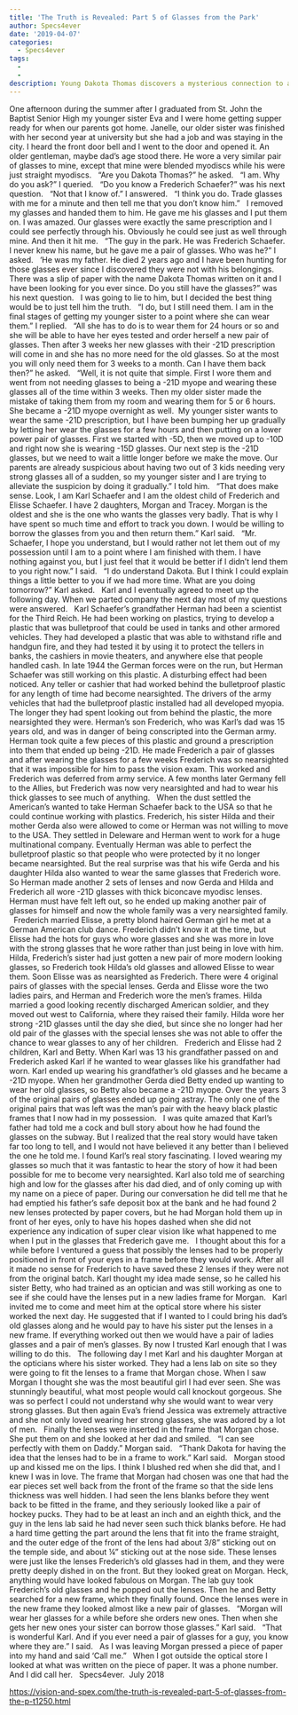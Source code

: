 ```yaml
---
title: 'The Truth is Revealed: Part 5 of Glasses from the Park'
author: Specs4ever
date: '2019-04-07'
categories:
  - Specs4ever
tags:
  - 
  - 
description: Young Dakota Thomas discovers a mysterious connection to a stranger who is searching for powerful glasses.
---
```

One afternoon during the summer after I graduated from St. John the Baptist Senior High my younger sister Eva and I were home getting supper ready for when our parents got home. Janelle, our older sister was finished with her second year at university but she had a job and was staying in the city. I heard the front door bell and I went to the door and opened it. An older gentleman, maybe dad’s age stood there. He wore a very similar pair of glasses to mine, except that mine were blended myodiscs while his were just straight myodiscs.
 
“Are you Dakota Thomas?” he asked.
 
“I am. Why do you ask?” I queried.
 
“Do you know a Frederich Schaefer?” was his next question.
 
“Not that I know of.” I answered.
 
“I think you do. Trade glasses with me for a minute and then tell me that you don’t know him.”
 
I removed my glasses and handed them to him. He gave me his glasses and I put them on. I was amazed. Our glasses were exactly the same prescription and I could see perfectly through his. Obviously he could see just as well through mine. And then it hit me.
 
“The guy in the park. He was Frederich Schaefer. I never knew his name, but he gave me a pair of glasses. Who was he?” I asked.
 
‘He was my father. He died 2 years ago and I have been hunting for those glasses ever since I discovered they were not with his belongings. There was a slip of paper with the name Dakota Thomas written on it and I have been looking for you ever since. Do you still have the glasses?” was his next question.
 
I was going to lie to him, but I decided the best thing would be to just tell him the truth.
 
“I do, but I still need them. I am in the final stages of getting my younger sister to a point where she can wear them.” I replied.
 
“All she has to do is to wear them for 24 hours or so and she will be able to have her eyes tested and order herself a new pair of glasses. Then after 3 weeks her new glasses with their -21D prescription will come in and she has no more need for the old glasses. So at the most you will only need them for 3 weeks to a month. Can I have them back then?” he asked. 
 
“Well, it is not quite that simple. First I wore them and went from not needing glasses to being a -21D myope and wearing these glasses all of the time within 3 weeks. Then my older sister made the mistake of taking them from my room and wearing them for 5 or 6 hours.  She became a -21D myope overnight as well.  My younger sister wants to wear the same -21D prescription, but I have been bumping her up gradually by letting her wear the glasses for a few hours and then putting on a lower power pair of glasses. First we started with -5D, then we moved up to -10D and right now she is wearing -15D glasses. Our next step is the -21D glasses, but we need to wait a little longer before we make the move. Our parents are already suspicious about having two out of 3 kids needing very strong glasses all of a sudden, so my younger sister and I are trying to alleviate the suspicion by doing it gradually.” I told him.
 
“That does make sense. Look, I am Karl Schaefer and I am the oldest child of Frederich and Elisse Schaefer. I have 2 daughters, Morgan and Tracey. Morgan is the oldest and she is the one who wants the glasses very badly. That is why I have spent so much time and effort to track you down. I would be willing to borrow the glasses from you and then return them.” Karl said.
 
“Mr. Schaefer, I hope you understand, but I would rather not let them out of my possession until I am to a point where I am finished with them. I have nothing against you, but I just feel that it would be better if I didn’t lend them to you right now.” I said.
 
“I do understand Dakota. But I think I could explain things a little better to you if we had more time. What are you doing tomorrow?” Karl asked.
 
Karl and I eventually agreed to meet up the following day. When we parted company the next day most of my questions were answered.
 
Karl Schaefer’s grandfather Herman had been a scientist for the Third Reich. He had been working on plastics, trying to develop a plastic that was bulletproof that could be used in tanks and other armored vehicles. They had developed a plastic that was able to withstand rifle and handgun fire, and they had tested it by using it to protect the tellers in banks, the cashiers in movie theaters, and anywhere else that people handled cash. In late 1944 the German forces were on the run, but Herman Schaefer was still working on this plastic. A disturbing effect had been noticed. Any teller or cashier that had worked behind the bulletproof plastic for any length of time had become nearsighted. The drivers of the army vehicles that had the bulletproof plastic installed had all developed myopia. The longer they had spent looking out from behind the plastic, the more nearsighted they were. Herman’s son Frederich, who was Karl’s dad was 15 years old, and was in danger of being conscripted into the German army. Herman took quite a few pieces of this plastic and ground a prescription into them that ended up being -21D. He made Frederich a pair of glasses and after wearing the glasses for a few weeks Frederich was so nearsighted that it was impossible for him to pass the vision exam. This worked and Frederich was deferred from army service. A few months later Germany fell to the Allies, but Frederich was now very nearsighted and had to wear his thick glasses to see much of anything.
 
When the dust settled the American’s wanted to take Herman Schaefer back to the USA so that he could continue working with plastics. Frederich, his sister Hilda and their mother Gerda also were allowed to come or Herman was not willing to move to the USA. They settled in Deleware and Herman went to work for a huge multinational company. Eventually Herman was able to perfect the bulletproof plastic so that people who were protected by it no longer became nearsighted. But the real surprise was that his wife Gerda and his daughter Hilda also wanted to wear the same glasses that Frederich wore. So Herman made another 2 sets of lenses and now Gerda and Hilda and Frederich all wore -21D glasses with thick biconcave myodisc lenses. Herman must have felt left out, so he ended up making another pair of glasses for himself and now the whole family was a very nearsighted family.
 
Frederich married Elisse, a pretty blond haired German girl he met at a German American club dance. Frederich didn’t know it at the time, but Elisse had the hots for guys who wore glasses and she was more in love with the strong glasses that he wore rather than just being in love with him. Hilda, Frederich’s sister had just gotten a new pair of more modern looking glasses, so Frederich took Hilda’s old glasses and allowed Elisse to wear them. Soon Elisse was as nearsighted as Frederich. There were 4 original pairs of glasses with the special lenses. Gerda and Elisse wore the two ladies pairs, and Herman and Frederich wore the men’s frames. Hilda married a good looking recently discharged American soldier, and they moved out west to California, where they raised their family. Hilda wore her strong -21D glasses until the day she died, but since she no longer had her old pair of the glasses with the special lenses she was not able to offer the chance to wear glasses to any of her children.
 
Frederich and Elisse had 2 children, Karl and Betty. When Karl was 13 his grandfather passed on and Frederich asked Karl if he wanted to wear glasses like his grandfather had worn. Karl ended up wearing his grandfather’s old glasses and he became a -21D myope. When her grandmother Gerda died Betty ended up wanting to wear her old glasses, so Betty also became a -21D myope. Over the years 3 of the original pairs of glasses ended up going astray. The only one of the original pairs that was left was the man’s pair with the heavy black plastic frames that I now had in my possession.
 
I was quite amazed that Karl’s father had told me a cock and bull story about how he had found the glasses on the subway. But I realized that the real story would have taken far too long to tell, and I would not have believed it any better than I believed the one he told me. I found Karl’s real story fascinating. I loved wearing my glasses so much that it was fantastic to hear the story of how it had been possible for me to become very nearsighted. Karl also told me of searching high and low for the glasses after his dad died, and of only coming up with my name on a piece of paper. During our conversation he did tell me that he had emptied his father’s safe deposit box at the bank and he had found 2 new lenses protected by paper covers, but he had Morgan hold them up in front of her eyes, only to have his hopes dashed when she did not experience any indication of super clear vision like what happened to me when I put in the glasses that Frederich gave me.
 
I thought about this for a while before I ventured a guess that possibly the lenses had to be properly positioned in front of your eyes in a frame before they would work. After all it made no sense for Frederich to have saved these 2 lenses if they were not from the original batch. Karl thought my idea made sense, so he called his sister Betty, who had trained as an optician and was still working as one to see if she could have the lenses put in a new ladies frame for Morgan.
 
Karl invited me to come and meet him at the optical store where his sister worked the next day. He suggested that if I wanted to I could bring his dad’s old glasses along and he would pay to have his sister put the lenses in a new frame. If everything worked out then we would have a pair of ladies glasses and a pair of men’s glasses. By now I trusted Karl enough that I was willing to do this.
 
The following day I met Karl and his daughter Morgan at the opticians where his sister worked. They had a lens lab on site so they were going to fit the lenses to a frame that Morgan chose. When I saw Morgan I thought she was the most beautiful girl I had ever seen. She was stunningly beautiful, what most people would call knockout gorgeous. She was so perfect I could not understand why she would want to wear very strong glasses. But then again Eva’s friend Jessica was extremely attractive and she not only loved wearing her strong glasses, she was adored by a lot of men.
 
Finally the lenses were inserted in the frame that Morgan chose. She put them on and she looked at her dad and smiled.
 
“I can see perfectly with them on Daddy.” Morgan said.
 
“Thank Dakota for having the idea that the lenses had to be in a frame to work.” Karl said.
 
Morgan stood up and kissed me on the lips. I think I blushed red when she did that, and I knew I was in love. The frame that Morgan had chosen was one that had the ear pieces set well back from the front of the frame so that the side lens thickness was well hidden. I had seen the lens blanks before they went back to be fitted in the frame, and they seriously looked like a pair of hockey pucks. They had to be at least an inch and an eighth thick, and the guy in the lens lab said he had never seen such thick blanks before. He had a hard time getting the part around the lens that fit into the frame straight, and the outer edge of the front of the lens had about 3/8” sticking out on the temple side, and about ¼” sticking out at the nose side. These lenses were just like the lenses Frederich’s old glasses had in them, and they were pretty deeply dished in on the front. But they looked great on Morgan. Heck, anything would have looked fabulous on Morgan. The lab guy took Frederich’s old glasses and he popped out the lenses. Then he and Betty searched for a new frame, which they finally found. Once the lenses were in the new frame they looked almost like a new pair of glasses.
 
“Morgan will wear her glasses for a while before she orders new ones. Then when she gets her new ones your sister can borrow those glasses.” Karl said.
 
“That is wonderful Karl. And if you ever need a pair of glasses for a guy, you know where they are.” I said.
 
As I was leaving Morgan pressed a piece of paper into my hand and said ‘Call me.”
 
When I got outside the optical store I looked at what was written on the piece of paper. It was a phone number.  And I did call her.
 
Specs4ever.
 July 2018
 
 
 

https://vision-and-spex.com/the-truth-is-revealed-part-5-of-glasses-from-the-p-t1250.html